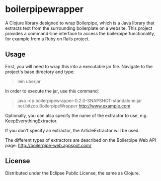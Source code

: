 # boilerpipewrapper

A Clojure library designed to wrap Boilerpipe, which is a Java library
that extracts text from the surrounding boilerplate on a website.
This project provides a command-line interface to access the boilerpipe functionality, for example from a Ruby on Rails project.

## Usage

First, you will need to wrap this into a executable jar file.  Navigate
to the project's base directory and type:
>lein uberjar

In order to execute the jar, use this command: 
> java -cp boilerpipewrapper-0.2.0-SNAPSHOT-standalone.jar net.bitzoo.BoilerpipeWrapper http://www.example.com

Optionally, you can also specify the name of the extractor to use, e.g. KeepEverythingExtractor.

If you don't specify an extractor, the ArticleExtractor will be used.

The different types of extractors are described on the Boilerpipe Web API page:
http://boilerpipe-web.appspot.com/

## License

Distributed under the Eclipse Public License, the same as Clojure.
